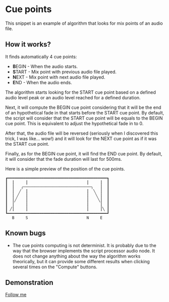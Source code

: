 # Cue points

This snippet is an example of algorithm that looks for mix points of an audio file.

## How it works?

It finds automatically 4 cue points:

* **B**EGIN - When the audio starts.
* **S**TART - Mix point with previous audio file played.
* **N**EXT - Mix point with next audio file played.
* **E**ND - When the audio ends.

The algorithm starts looking for the START cue point based on a defined audio level peak or an audio level reached for a defined duration.

Next, it will compute the BEGIN cue point considering that it will be the end of an hypothetical fade in that starts before the START cue point. By default, the script will consider that the START cue point will be equals to the BEGIN cue point. This is equivalent to adjust the hypothetical fade in to 0.

After that, the audio file will be reversed (seriously when I discovered this trick, I was like… wow!) and it will look for the NEXT cue point as if it was the START cue point.

Finally, as for the BEGIN cue point, it will find the END cue point. By default, it will consider that the fade duration will last for 500ms.

Here is a simple preview of the position of the cue points.

```
┏━━━━━━━━━━━━━━━━━━━━━━━━━━━━━━━━━━━━━━━━━━━━┓
┃  ┋     ┋                          ┋     ┋  ┃
┃  ┋   ╭──────────────────────────────╮   ┋  ┃
┃  ┋  ╱  ┋                          ┋  ╲  ┋  ┃
┃  ┋ ╱   ┋                          ┋   ╲ ┋  ┃
┃  ┋╱    ┋                          ┋    ╲┋  ┃
┃  ┋     ┋                          ┋     ┋  ┃
┃ ╱┋     ┋                          ┋     ┋╲ ┃
┗━━━━━━━━━━━━━━━━━━━━━━━━━━━━━━━━━━━━━━━━━━━━┛
   B     S                          N     E
```

## Known bugs

* The cue points computing is not determinist. It is probably due to the way that the browser implements the script processor audio node. It does not change anything about the way the algorithm works theorically, but it can provide some different results when clicking several times on the "Compute" buttons.

## Demonstration

[Follow me](http://projects.c-mh.fr/radio-snippets/cue-points/)